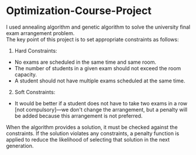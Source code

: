 # Optimization-Course-Project
I used annealing algorithm and genetic algorithm to solve the university final exam arrangement problem.   
The key point of this project is to set appropriate constraints as follows:    

1. Hard Constraints:
- No exams are scheduled in the same time and same room.
- The number of students in a given exam should not exceed the room capacity.
- A student should not have multiple exams scheduled at the same time.
2. Soft Constraints:
- It would be better if a student does not have to take two exams in a row [not compulsory]—we don't change the arrangement, but a penalty will be added because this arrangement is not preferred.
                            
When the algorithm provides a solution, it must be checked against the constraints. If the solution violates any constraints, a penalty function is applied to reduce the likelihood of selecting that solution in the next generation.
